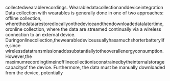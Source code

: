 collectedwearablerecordings.
Wearabledatacollectionanddeviceintegration
Data collection with wearables is generally done in one of two approaches: offline collection,
wherethedataarestoredlocallyonthedeviceandthendownloadedatalatertime,oronline
collection, where the data are streamed continually via a wireless connection to an external
device.
Duringonlinecollection,thewearabledeviceusuallyhasamuchshorterbatterylife,since
wirelessdatatransmissionaddssubstantiallytotheoverallenergyconsumption. However,the
maximumrecordingtimeinofflinecollectionisconstrainedbytheinternalstoragecapacityof
the device. Furthermore, the data must be manually downloaded from the device, potentially